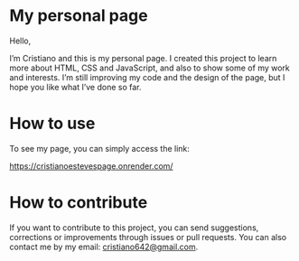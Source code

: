 # My personal page

Hello, 

I’m Cristiano and this is my personal page. I created this project to learn more about HTML, CSS and JavaScript, and also to show some of my work and interests. I’m still improving my code and the design of the page, but I hope you like what I’ve done so far.

# How to use

To see my page, you can simply access the link:

https://cristianoestevespage.onrender.com/

# How to contribute

If you want to contribute to this project, you can send suggestions, corrections or improvements through issues or pull requests. You can also contact me by my email: cristiano642@gmail.com.
